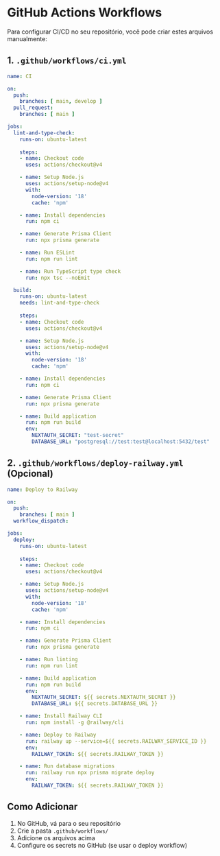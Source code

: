 # GitHub Actions Workflows

Para configurar CI/CD no seu repositório, você pode criar estes arquivos manualmente:

## 1. `.github/workflows/ci.yml`

```yaml
name: CI

on:
  push:
    branches: [ main, develop ]
  pull_request:
    branches: [ main ]

jobs:
  lint-and-type-check:
    runs-on: ubuntu-latest
    
    steps:
    - name: Checkout code
      uses: actions/checkout@v4

    - name: Setup Node.js
      uses: actions/setup-node@v4
      with:
        node-version: '18'
        cache: 'npm'

    - name: Install dependencies
      run: npm ci

    - name: Generate Prisma Client
      run: npx prisma generate

    - name: Run ESLint
      run: npm run lint

    - name: Run TypeScript type check
      run: npx tsc --noEmit

  build:
    runs-on: ubuntu-latest
    needs: lint-and-type-check
    
    steps:
    - name: Checkout code
      uses: actions/checkout@v4

    - name: Setup Node.js
      uses: actions/setup-node@v4
      with:
        node-version: '18'
        cache: 'npm'

    - name: Install dependencies
      run: npm ci

    - name: Generate Prisma Client
      run: npx prisma generate

    - name: Build application
      run: npm run build
      env:
        NEXTAUTH_SECRET: "test-secret"
        DATABASE_URL: "postgresql://test:test@localhost:5432/test"
```

## 2. `.github/workflows/deploy-railway.yml` (Opcional)

```yaml
name: Deploy to Railway

on:
  push:
    branches: [ main ]
  workflow_dispatch:

jobs:
  deploy:
    runs-on: ubuntu-latest
    
    steps:
    - name: Checkout code
      uses: actions/checkout@v4

    - name: Setup Node.js
      uses: actions/setup-node@v4
      with:
        node-version: '18'
        cache: 'npm'

    - name: Install dependencies
      run: npm ci

    - name: Generate Prisma Client
      run: npx prisma generate

    - name: Run linting
      run: npm run lint

    - name: Build application
      run: npm run build
      env:
        NEXTAUTH_SECRET: ${{ secrets.NEXTAUTH_SECRET }}
        DATABASE_URL: ${{ secrets.DATABASE_URL }}

    - name: Install Railway CLI
      run: npm install -g @railway/cli

    - name: Deploy to Railway
      run: railway up --service=${{ secrets.RAILWAY_SERVICE_ID }}
      env:
        RAILWAY_TOKEN: ${{ secrets.RAILWAY_TOKEN }}

    - name: Run database migrations
      run: railway run npx prisma migrate deploy
      env:
        RAILWAY_TOKEN: ${{ secrets.RAILWAY_TOKEN }}
```

## Como Adicionar

1. No GitHub, vá para o seu repositório
2. Crie a pasta `.github/workflows/`
3. Adicione os arquivos acima
4. Configure os secrets no GitHub (se usar o deploy workflow)